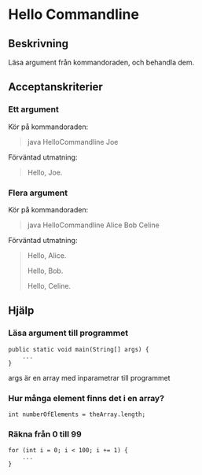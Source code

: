 # Hello Commandline

## Beskrivning

Läsa argument från kommandoraden, och behandla dem.

## Acceptanskriterier 

### Ett argument

Kör på kommandoraden:

> java HelloCommandline Joe

Förväntad utmatning:

> Hello, Joe.

### Flera argument

Kör på kommandoraden:

> java HelloCommandline Alice Bob Celine

Förväntad utmatning:

> Hello, Alice.
>
> Hello, Bob.
>
> Hello, Celine.

## Hjälp

### Läsa argument till programmet

	public static void main(String[] args) {
		...
	}

args är en array med inparametrar till programmet

### Hur många element finns det i en array?

	int numberOfElements = theArray.length;

### Räkna från 0 till 99 

	for (int i = 0; i < 100; i += 1) {
		...
	}

